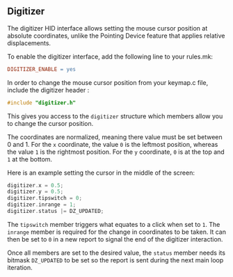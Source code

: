 ## Digitizer

The digitizer HID interface allows setting the mouse cursor position at absolute coordinates, unlike the Pointing Device feature that applies relative displacements.

To enable the digitizer interface, add the following line to your rules.mk: 

```makefile
DIGITIZER_ENABLE = yes
```

In order to change the mouse cursor position from your keymap.c file, include the digitizer header : 

```c
#include "digitizer.h"
```

This gives you access to the `digitizer` structure which members allow you to change the cursor position.

The coordinates are normalized, meaning there value must be set between 0 and 1. For the `x` coordinate, the value `0` is the leftmost position, whereas the value `1` is the rightmost position.
For the `y` coordinate, `0` is at the top and `1` at the bottom.

Here is an example setting the cursor in the middle of the screen:

```c
digitizer.x = 0.5;
digitizer.y = 0.5;
digitizer.tipswitch = 0;
digitizer.inrange = 1;
digitizer.status |= DZ_UPDATED;
```

The `tipswitch` member triggers what equates to a click when set to `1`. The `inrange` member is required for the change in coordinates to be taken. It can then be set to `0` in a new report to signal the end of the digitizer interaction.

Once all members are set to the desired value, the `status` member needs its bitmask `DZ_UPDATED` to be set so the report is sent during the next main loop iteration.
